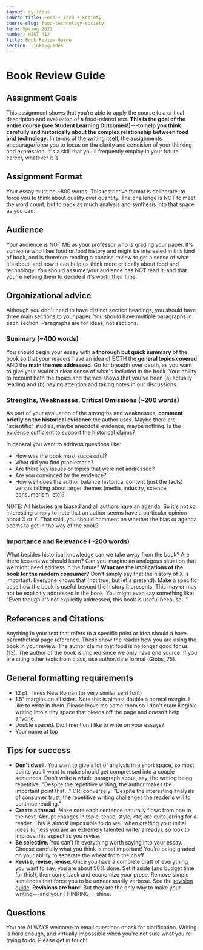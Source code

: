 ```yaml
---
layout: syllabus
course-title: Food + Tech + Society
course-slug: food-technology-society
term: Spring 2022
number: HIST 412
title: Book Review Guide
section: links-guides
---
```


# Book Review Guide

## Assignment Goals
This assignment shows that you’re able to apply the course to a critical description and evaluation of a food-related text. **This is the goal of the entire course (see Student Learning Outcomes!)---to help you think carefully and historically about the complex relationship between food and technology.** In terms of the writing itself, the assignments encourage/force you to focus on the clarity and concision of your thinking and expression. It's a skill that you'll frequently employ in your future career, whatever it is.

## Assignment Format
Your essay must be ~800 words. This restrictive format is deliberate, to force you to think about quality over quantity. The challenge is NOT to meet the word count, but to pack as much analysis and synthesis into that space as you can.

## Audience
Your audience is NOT ME as your professor who is grading your paper. It's someone who likes food or food history and might be interested in this kind of book, and is therefore reading a concise review to get a sense of what it's about, and how it can help us think more critically about food and technology. You should assume your audience has NOT read it, and that you're helping them to decide if it's worth their time.

## Organizational advice
Although you don't need to have distinct section headings, you should have three main sections to your paper. You should have multiple paragraphs in each section. Paragraphs are for ideas, not sections.

### Summary (~400 words)
You should begin your essay with a **thorough but quick summary** of the book so that your readers have an idea of BOTH the **general topics covered** AND the **main themes addressed**. Go for breadth over depth, as you want to give your reader a clear sense of what's included in the book.  Your ability to recount both the topics and themes shows that you've been (a) actually reading and (b) paying attention and taking notes in our discussions.

### Strengths, Weaknesses, Critical Omissions (~200 words)
As part of your evaluation of the strengths and weaknesses, **comment briefly on the historical evidence** the author uses. Maybe there are "scientific" studies, maybe anecdotal evidence, maybe nothing. Is the evidence sufficient to support the historical claims?

In general you want to address questions like:
- How was the book most successful?
- What did you find problematic?
- Are there key issues or topics that were not addressed?
- Are you convinced by the evidence?
- How well does the author balance historical content (just the facts) versus talking about larger themes (media, industry, science, consumerism, etc)?

NOTE: All histories are biased and all authors have an agenda. So it's not so interesting simply to note that an author seems have a particular opinion about X or Y. That said, you should comment on whether the bias or agenda seems to get in the way of the book?

### Importance and Relevance (~200 words)
What besides historical knowledge can we take away from the book? Are there lessons we should learn? Can you imagine an analogous situation that we might need address in the future? **What are the implications of the book for the modern consumer?** Don't simply say that the history of X is important. Everyone knows that (not true, but let's pretend). Make a specific case how the book is useful beyond the history it presents. This may or may not be explicitly addressed in the book. You might even say something like: "Even though it's not explicitly addressed, this book is useful because..."

## References and Citations
Anything in your text that refers to a specific point or idea should a have parenthetical page reference. These show the reader how you are using the book in your review. The author claims that food is no longer good for us (13). The author of the book is implied since we only have one source. If you are citing other texts from class, use author/date format (Gibbs, 75).

## General formatting requirements
- 12 pt. Times New Roman (or very similar serif font)
- 1.5" margins on all sides. Note this is almost double a normal margin. I like to write in them. Please leave me some room so I don't cram illegible writing into a tiny space that bleeds off the page and doesn't help anyone.
- Double spaced. Did I mention I like to write on your essays?
- Your name at top


## Tips for success
 - **Don't dwell.** You want to give a lot of analysis in a short space, so most points you'll want to make should get compressed into a couple sentences. Don't write a whole paragraph about, say, the writing being repetitive. "Despite the repetitive writing, the author makes the important point that..." OR, conversely: "Despite the interesting analysis of consumer trust, the repetitive writing challenges the reader's will to continue reading."
 - **Create a thread.** Make sure each sentence naturally flows from one to the next. Abrupt changes in topic, tense, style, etc, are quite jarring for a reader. This is almost impossible to do well when drafting your initial ideas (unless you are an extremely talented writer already), so look to improve this aspect as you revise.
- **Be selective.** You can’t fit everything worth saying into your essay. Choose carefully what you think is most important! You're being graded on your ability to separate the wheat from the chaff.
- **Revise, revise, revise.** Once you have a complete draft of everything you want to say, you are about 50% done. Set it aside (and budget time for this!), then come back and economize your prose. Remove simple sentences that force you to be unnecessarily verbose. See the [revision guide](writing-advice). **Revisions are hard!** But they are the only way to make your writing---and your THINKING---shine.

## Questions
You are ALWAYS welcome to email questions or ask for clarification. Writing is hard enough, and virtually impossible when you're not sure what you're trying to do. Please get in touch!
